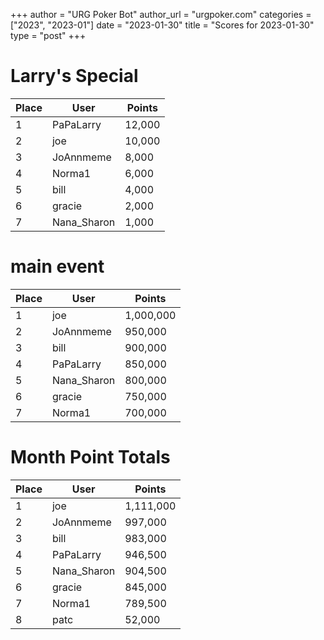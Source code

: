 +++
author = "URG Poker Bot"
author_url = "urgpoker.com"
categories = ["2023", "2023-01"]
date = "2023-01-30"
title = "Scores for 2023-01-30"
type = "post"
+++
# Larry's Special

| Place | User | Points |
|-------|------|--------|
| 1 | PaPaLarry | 12,000 |
| 2 | joe | 10,000 |
| 3 | JoAnnmeme | 8,000 |
| 4 | Norma1 | 6,000 |
| 5 | bill | 4,000 |
| 6 | gracie | 2,000 |
| 7 | Nana_Sharon | 1,000 |

# main event

| Place | User | Points |
|-------|------|--------|
| 1 | joe | 1,000,000 |
| 2 | JoAnnmeme | 950,000 |
| 3 | bill | 900,000 |
| 4 | PaPaLarry | 850,000 |
| 5 | Nana_Sharon | 800,000 |
| 6 | gracie | 750,000 |
| 7 | Norma1 | 700,000 |

# Month Point Totals

| Place | User | Points |
|-------|------|--------|
| 1 | joe | 1,111,000 |
| 2 | JoAnnmeme | 997,000 |
| 3 | bill | 983,000 |
| 4 | PaPaLarry | 946,500 |
| 5 | Nana_Sharon | 904,500 |
| 6 | gracie | 845,000 |
| 7 | Norma1 | 789,500 |
| 8 | patc | 52,000 |
